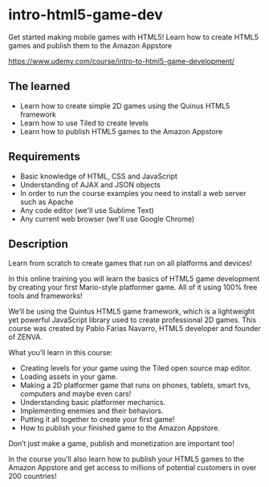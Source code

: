 # intro-html5-game-dev
Get started making mobile games with HTML5! Learn how to create HTML5 games and publish them to the Amazon Appstore

https://www.udemy.com/course/intro-to-html5-game-development/

## The learned
* Learn how to create simple 2D games using the Quinus HTML5 framework
* Learn how to use Tiled to create levels
* Learn how to publish HTML5 games to the Amazon Appstore

## Requirements
* Basic knowledge of HTML, CSS and JavaScript
* Understanding of AJAX and JSON objects
* In order to run the course examples you need to install a web server such as Apache
* Any code editor (we'll use Sublime Text)
* Any current web browser (we'll use Google Chrome)

## Description
Learn from scratch to create games that run on all platforms and devices!

In this online training you will learn the basics of HTML5 game development by creating your first Mario-style platformer game. All of it using 100% free tools and frameworks!

We’ll be using the Quintus HTML5 game framework, which is a lightweight yet powerful JavaScript library used to create professional 2D games. This course was created by Pablo Farias Navarro, HTML5 developer and founder of ZENVA.

What you’ll learn in this course:
* Creating levels for your game using the Tiled open source map editor.
* Loading assets in your game.
* Making a 2D platformer game that runs on phones, tablets, smart tvs, computers and maybe even cars!
* Understanding basic platformer mechanics.
* Implementing enemies and their behaviors.
* Putting it all together to create your first game!
* How to publish your finished game to the Amazon Appstore.

Don’t just make a game, publish and monetization are important too!

In the course you’ll also learn how to publish your HTML5 games to the Amazon Appstore and get access to millions of potential customers in over 200 countries!

